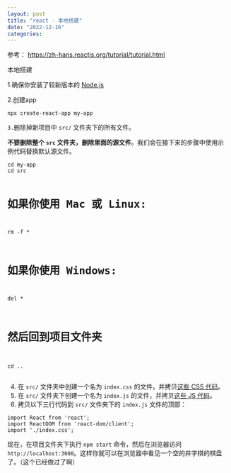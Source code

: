 ```yaml
---
layout: post
title: "react - 本地搭建"
date: "2022-12-16"
categories: 
---
```

<p>参考： <a href="https://zh-hans.reactjs.org/tutorial/tutorial.html">https://zh-hans.reactjs.org/tutorial/tutorial.html</a></p>

<p>本地搭建</p>

<p>1.确保你安装了较新版本的 <a href="https://nodejs.org/en/" rel="nofollow noopener noreferrer" target="_blank">Node.js</a></p>

<p>2.创建app</p>

<pre>
<code>npx create-react-app my-app</code></pre>

<p><code>3.</code>删除掉新项目中 <code>src/</code> 文件夹下的所有文件。</p>

<p><strong>不要删除整个 <code>src</code> 文件夹，删除里面的源文件</strong>。我们会在接下来的步骤中使用示例代码替换默认源文件。</p>

<div class="gatsby-highlight">
<pre>
<code>cd my-app
cd src

# 如果你使用 Mac 或 Linux:
rm -f *

# 如果你使用 Windows:
del *

# 然后回到项目文件夹
cd ..</code></pre>

<ol start="4">
	<li>在 <code>src/</code> 文件夹中创建一个名为 <code>index.css</code> 的文件，并拷贝<a href="https://codepen.io/gaearon/pen/oWWQNa?editors=0100" rel="nofollow noopener noreferrer" target="_blank">这些 CSS 代码</a>。</li>
	<li>在 <code>src/</code> 文件夹下创建一个名为 <code>index.js</code> 的文件，并拷贝<a href="https://codepen.io/gaearon/pen/oWWQNa?editors=0010" rel="nofollow noopener noreferrer" target="_blank">这些 JS 代码</a>。</li>
	<li>拷贝以下三行代码到 <code>src/</code> 文件夹下的 <code>index.js</code> 文件的顶部：</li>
</ol>

<div class="gatsby-highlight">
<pre>
<code>import React from &#39;react&#39;;
import ReactDOM from &#39;react-dom/client&#39;;
import &#39;./index.css&#39;;</code></pre>

<p>现在，在项目文件夹下执行 <code>npm start</code> 命令，然后在浏览器访问 <code>http://localhost:3000</code>。这样你就可以在浏览器中看见一个空的井字棋的棋盘了。（这个已经做过了啊）</p>
</div>

<p>&nbsp;</p>
</div>


